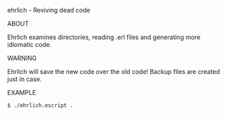 ehrlich - Reviving dead code

ABOUT

Ehrlich examines directories, reading .erl files and generating more idiomatic code.

WARNING

Ehrlich will save the new code over the old code! Backup files are created just in case.

EXAMPLE

	$ ./ehrlich.escript .